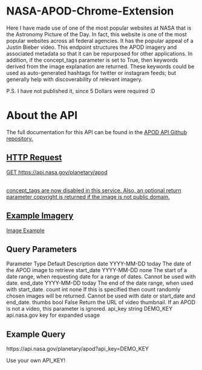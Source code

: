 # NASA-APOD-Chrome-Extension
Here I have made use of one of the most popular websites at NASA that is the Astronomy Picture of the Day. In fact, this website is one of the most popular websites across all federal agencies. It has the popular appeal of a Justin Bieber video. This endpoint structures the APOD imagery and associated metadata so that it can be repurposed for other applications. In addition, if the concept_tags parameter is set to True, then keywords derived from the image explanation are returned. These keywords could be used as auto-generated hashtags for twitter or instagram feeds; but generally help with discoverability of relevant imagery.

P.S. I have not published it, since 5 Dollars were required :D

<h1>About the API</h1>

The full documentation for this API can be found in the <a href="https://github.com/nasa/apod-api">APOD API Github repository.
  
<h2>HTTP Request</h2>
GET https://api.nasa.gov/planetary/apod <br><br>

concept_tags are now disabled in this service. Also, an optional return parameter copyright is returned if the image is not public domain. <br>
  
 
<h2>Example Imagery</h2>
<a href="example-nasa.png">Image Example</a>

<h2>Query Parameters</h2>
Parameter	Type	Default	Description
date	YYYY-MM-DD	today	The date of the APOD image to retrieve
start_date	YYYY-MM-DD	none	The start of a date range, when requesting date for a range of dates. Cannot be used with date.
end_date	YYYY-MM-DD	today	The end of the date range, when used with start_date.
count	int	none	If this is specified then count randomly chosen images will be returned. Cannot be used with date or start_date and end_date.
thumbs	bool	False	Return the URL of video thumbnail. If an APOD is not a video, this parameter is ignored.
api_key	string	DEMO_KEY	api.nasa.gov key for expanded usage
  

<h2>Example Query</h2>
https://api.nasa.gov/planetary/apod?api_key=DEMO_KEY

Use your own API_KEY!
